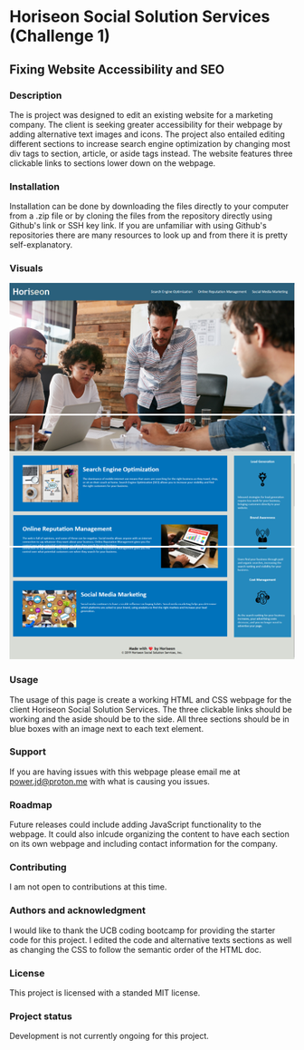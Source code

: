 # Horiseon Social Solution Services (Challenge 1)

## Fixing Website Accessibility and SEO 

### Description

 The is project was designed to edit an existing website for a marketing company. The client is seeking greater accessibility for their webpage by adding alternative text images and icons. The project also entailed editing different sections to increase search engine optimization by changing most div tags to section, article, or aside tags instead. The website features three clickable links to sections lower down on the webpage.


### Installation

 Installation can be done by downloading the files directly to your computer from a .zip file or by cloning the files from the repository directly using Github's link or SSH key link. If you are unfamiliar with using Github's repositories there are many resources to look up and from there it is pretty self-explanatory.

### Visuals

![Horiseon-webiste-page](/readme-images/horiseon-img-1.png)
![Horiseon-webiste-page](/readme-images/horiseon-img-2.png)
![Horiseon-webiste-page](/readme-images/horiseon-img-3.png)

### Usage

 The usage of this page is create a working HTML and CSS webpage for the client Horiseon Social Solution Services. The three clickable links should be working and the aside should be to the side. All three sections should be in blue boxes with an image next to each text element.

### Support

 If you are having issues with this webpage please email me at power.jd@proton.me with what is causing you issues.

### Roadmap

 Future releases could include adding JavaScript functionality to the webpage. It could also inlcude organizing the content to have each section on its own webpage and including contact information for the company.

### Contributing

 I am not open to contributions at this time.

### Authors and acknowledgment

 I would like to thank the UCB coding bootcamp for providing the starter code for this project. I edited the code and alternative texts sections as well as changing the CSS to follow the semantic order of the HTML doc. 

### License

 This project is licensed with a standed MIT license.

### Project status

 Development is not currently ongoing for this project.
